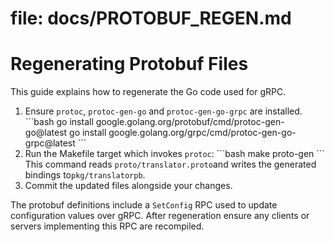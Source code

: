 # file: docs/PROTOBUF_REGEN.md

# Regenerating Protobuf Files

This guide explains how to regenerate the Go code used for gRPC.

1. Ensure `protoc`, `protoc-gen-go` and `protoc-gen-go-grpc` are installed.
   \```bash go install google.golang.org/protobuf/cmd/protoc-gen-go@latest go
   install google.golang.org/grpc/cmd/protoc-gen-go-grpc@latest \```
2. Run the Makefile target which invokes `protoc`:
   \```bash make proto-gen \``` This command reads `proto/translator.proto`and writes the generated bindings to`pkg/translatorpb`.
3. Commit the updated files alongside your changes.

The protobuf definitions include a `SetConfig` RPC used to update configuration
values over gRPC. After regeneration ensure any clients or servers implementing
this RPC are recompiled.

